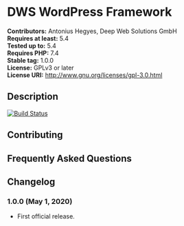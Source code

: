 # DWS WordPress Framework 

**Contributors:** Antonius Hegyes, Deep Web Solutions GmbH  
**Requires at least:** 5.4  
**Tested up to:** 5.4  
**Requires PHP:** 7.4  
**Stable tag:** 1.0.0  
**License:** GPLv3 or later  
**License URI:** http://www.gnu.org/licenses/gpl-3.0.html  


## Description 

[![Build Status](https://travis-ci.org/Deep-Web-Solutions-GmbH/wordpress-framework.svg?branch=master)](https://travis-ci.org/Deep-Web-Solutions-GmbH/wordpress-framework)


## Contributing 


## Frequently Asked Questions 


## Changelog 


### 1.0.0 (May 1, 2020) 
* First official release.